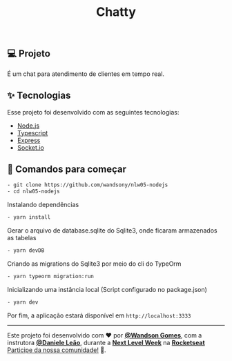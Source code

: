 <h1 align="center">Chatty</h1>

<br>

## 💻 Projeto

É um chat para atendimento de clientes em tempo real.

## ✨ Tecnologias

Esse projeto foi desenvolvido com as seguintes tecnologias:

- [Node.js](https://nodejs.org/en/)
- [Typescript](https://www.typescriptlang.org/)
- [Express](https://expressjs.com/pt-br/)
- [Socket.io](https://socket.io/)

## 🚀 Comandos para começar

```bash
- git clone https://github.com/wandsony/nlw05-nodejs
- cd nlw05-nodejs
```

Instalando dependências

```bash
- yarn install
```

Gerar o arquivo de database.sqlite do Sqlite3, onde ficaram armazenados as tabelas

```bash
- yarn devDB
```

Criando as migrations do Sqlite3 por meio do cli do TypeOrm

```bash
- yarn typeorm migration:run
```

Inicializando uma instância local (Script configurado no package.json)

```bash
- yarn dev
```

Por fim, a aplicação estará disponível em `http://localhost:3333`




---

Este projeto foi desenvolvido com ❤️ por **[@Wandson Gomes](https://www.linkedin.com/in/wandsony/)**, com a instrutora **[@Daniele Leão](https://www.linkedin.com/in/daniele-le%C3%A3o-evangelista-5540ab25)**, durante a **[Next Level Week](https://rocketseat.com.br/)** na **[Rocketseat](https://www.linkedin.com/school/rocketseat/about/)** [Participe da nossa comunidade!](https://discordapp.com/invite/gCRAFhc) 💜. <br> 
